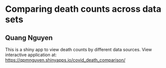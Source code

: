 # Comparing death counts across data sets    
## Quang Nguyen   

This is a shiny app to view death counts by different data sources. View interactive application at: 
https://qpmnguyen.shinyapps.io/covid_death_comparison/  
